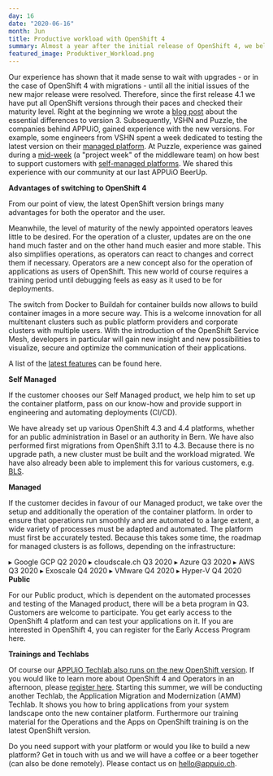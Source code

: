 ```yaml
---
day: 16
date: "2020-06-16"
month: Jun
title: Productive workload with OpenShift 4
summary: Almost a year after the initial release of OpenShift 4, we believe the OpenShift Container Platform (OCP) version 4.4 is ready for productive workloads.
featured_image: Produktiver_Workload.png
---
```

Our experience has shown that it made sense to wait with upgrades - or in the case of OpenShift 4 with migrations - until all the initial issues of the new major release were resolved. Therefore, since the first release 4.1 we have put all OpenShift versions through their paces and checked their maturity level. Right at the beginning we wrote a [blog post](https://appuio.ch/blog.html#2019-Aug-29) about the essential differences to version 3. Subsequently, VSHN and Puzzle, the companies behind APPUiO, gained experience with the new versions. For example, some engineers from VSHN spent a week dedicated to testing the latest version on their [managed platform](/en/offering/managed/). At Puzzle, experience was gained during a [mid-week](https://appuio.ch/blog.html#2020-Jan-30) (a "project week" of the middleware team) on how best to support customers with [self-managed platforms](/offering/self-managed/). We shared this experience with our community at our last APPUiO BeerUp.

**Advantages of switching to OpenShift 4**

From our point of view, the latest OpenShift version brings many advantages for both the operator and the user.

Meanwhile, the level of maturity of the newly appointed operators leaves little to be desired. For the operation of a cluster, updates are on the one hand much faster and on the other hand much easier and more stable. This also simplifies operations, as operators can react to changes and correct them if necessary. Operators are a new concept also for the operation of applications as users of OpenShift. This new world of course requires a training period until debugging feels as easy as it used to be for deployments.

The switch from Docker to Buildah for container builds now allows to build container images in a more secure way. This is a welcome innovation for all multitenant clusters such as public platform providers and corporate clusters with multiple users. With the introduction of the OpenShift Service Mesh, developers in particular will gain new insight and new possibilities to visualize, secure and optimize the communication of their applications.

A list of the [latest features](https://docs.openshift.com/container-platform/4.4/release_notes/ocp-4-4-release-notes.html) can be found here.

**Self Managed**

If the customer chooses our Self Managed product, we help him to set up the container platform, pass on our know-how and provide support in engineering and automating deployments (CI/CD).

We have already set up various OpenShift 4.3 and 4.4 platforms, whether for an public administration in Basel or an authority in Bern. We have also performed first migrations from OpenShift 3.11 to 4.3. Because there is no upgrade path, a new cluster must be built and the workload migrated. We have also already been able to implement this for various customers, e.g. [BLS](https://www.puzzle.ch/referenzen/openshift-plattform-fuer-die-bls-ag).

**Managed**

If the customer decides in favour of our Managed product, we take over the setup and additionally the operation of the container platform. In order to ensure that operations run smoothly and are automated to a large extent, a wide variety of processes must be adapted and automated. The platform must first be accurately tested. Because this takes some time, the roadmap for managed clusters is as follows, depending on the infrastructure:

▸ Google GCP Q2 2020
▸ cloudscale.ch Q3 2020
▸ Azure Q3 2020
▸ AWS Q3 2020
▸ Exoscale Q4 2020
▸ VMware Q4 2020
▸ Hyper-V Q4 2020
**Public**

For our Public product, which is dependent on the automated processes and testing of the Managed product, there will be a beta program in Q3. Customers are welcome to participate. You get early access to the OpenShift 4 platform and can test your applications on it. If you are interested in OpenShift 4, you can register for the Early Access Program here.

<!--[if lte IE 8]> <script charset="utf-8" type="text/javascript" src="https://js.hsforms.net/forms/v2-legacy.js"></script> <![endif]-->
**Trainings and Techlabs**

Of course our [APPUiO Techlab also runs on the new OpenShift version](https://appuio.ch/blog.html#2020-Mar-18). If you would like to learn more about OpenShift 4 and Operators in an afternoon, please [register here](/techlabs/openshift/). Starting this summer, we will be conducting another Techlab, the Application Migration and Modernization (AMM) Techlab. It shows you how to bring applications from your system landscape onto the new container platform. Furthermore our training material for the Operations and the Apps on OpenShift training is on the latest OpenShift version.

Do you need support with your platform or would you like to build a new platform? Get in touch with us and we will have a coffee or a beer together (can also be done remotely). Please contact us on [hello@appuio.ch](mailto:hello@appuio.ch).


